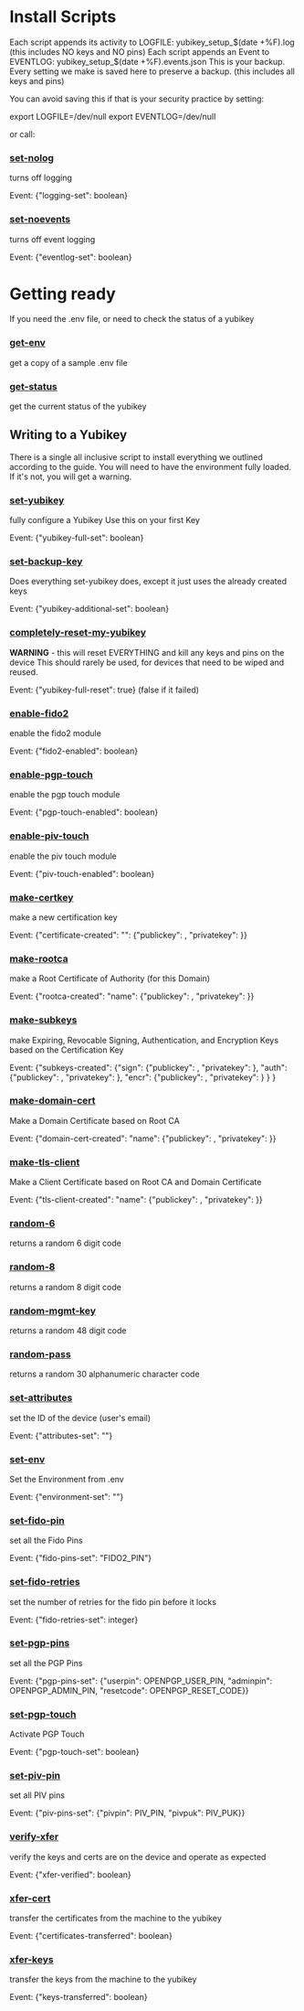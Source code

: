 # Install Scripts

Each script appends its activity to LOGFILE: yubikey_setup_$(date +%F).log (this includes NO keys and NO pins)
Each script appends an Event to EVENTLOG: yubikey_setup_$(date +%F).events.json
This is your backup. Every setting we make is saved here to preserve a backup. (this includes all keys and pins)

You can avoid saving this if that is your security practice by setting:

export LOGFILE=/dev/null
export EVENTLOG=/dev/null

or call:

### [set-nolog](set-nolog)
turns off logging

Event: {"logging-set": boolean}

### [set-noevents](set-noevents)
turns off event logging

Event: {"eventlog-set": boolean}

# Getting ready
If you need the .env file, or need to check the status of a yubikey

### [get-env](get-env.nix)
get a copy of a sample .env file

### [get-status](get-status.nix)
get the current status of the yubikey

## Writing to a Yubikey
There is a single all inclusive script to install everything we outlined according to the guide.
You will need to have the environment fully loaded. If it's not, you will get a warning.

### [set-yubikey](set-yubikey.nix)
fully configure a Yubikey
Use this on your first Key

Event: {"yubikey-full-set": boolean}

### [set-backup-key](set-additional-yubikey.nix)
Does everything set-yubikey does, except it just uses the already created keys

Event: {"yubikey-additional-set": boolean}

### [completely-reset-my-yubikey](./completely-reset-my-yubikey.nix)
**WARNING** - this will reset EVERYTHING and kill any keys and pins on the device
This should rarely be used, for devices that need to be wiped and reused.

Event: {"yubikey-full-reset": true} (false if it failed)

### [enable-fido2](enable-fido2.nix)
enable the fido2 module

Event: {"fido2-enabled": boolean}

### [enable-pgp-touch](enable-pgp-touch.nix)
enable the pgp touch module

Event: {"pgp-touch-enabled": boolean}

### [enable-piv-touch](enable-piv-touch.nix)
enable the piv touch module

Event: {"piv-touch-enabled": boolean}

### [make-certkey](make-certkey.nix)
make a new certification key

Event: {"certificate-created": "<name>": {"publickey": <publickey>, "privatekey": <privatekey>}}

### [make-rootca](make-rootca.nix)
make a Root Certificate of Authority (for this Domain)

Event: {"rootca-created": "name": {"publickey": <publickey>, "privatekey": <privatekey>}}

### [make-subkeys](make-subkeys.nix)
make Expiring, Revocable Signing, Authentication, and Encryption Keys based on the Certification Key

Event: 
{"subkeys-created": 
  {"sign": {"publickey": <publickey>, "privatekey": <privatekey>},
   "auth": {"publickey": <publickey>, "privatekey": <privatekey>},
   "encr": {"publickey": <publickey>, "privatekey": <privatekey>}
  }
}

### [make-domain-cert](make-domain-cert.nix)
Make a Domain Certificate based on Root CA

Event: {"domain-cert-created": "name": {"publickey": <publickey>, "privatekey": <privatekey>}}

### [make-tls-client](make-tls-client.nix)
Make a Client Certificate based on Root CA and Domain Certificate

Event: {"tls-client-created": "name": {"publickey": <publickey>, "privatekey": <privatekey>}}

### [random-6](random-6.nix)
returns a random 6 digit code

### [random-8](random-8.nix)
returns a random 8 digit code

### [random-mgmt-key](random-mgmt-key.nix)
returns a random 48 digit code

### [random-pass](random-pass.nix)
returns a random 30 alphanumeric character code

### [set-attributes](set-attributes.nix)
set the ID of the device (user's email)

Event: {"attributes-set": "<identity>"}

### [set-env](set-env.nix)
Set the Environment from .env

Event: {"environment-set": "<path>"}

### [set-fido-pin](set-fido-pin.nix)
set all the Fido Pins

Event: {"fido-pins-set": "FIDO2_PIN"}

### [set-fido-retries](set-fido-retries.nix)
set the number of retries for the fido pin before it locks

Event: {"fido-retries-set": integer}

### [set-pgp-pins](set-pgp-pins.nix)
set all the PGP Pins

Event: {"pgp-pins-set": {"userpin": OPENPGP_USER_PIN, "adminpin": OPENPGP_ADMIN_PIN, "resetcode": OPENPGP_RESET_CODE}}

### [set-pgp-touch](set-pgp-touch.nix)
Activate PGP Touch

Event: {"pgp-touch-set": boolean}

### [set-piv-pin](set-piv-pin.nix)
set all PIV pins

Event: {"piv-pins-set": {"pivpin": PIV_PIN, "pivpuk": PIV_PUK}}

### [verify-xfer](verify-xfer.nix)
verify the keys and certs are on the device and operate as expected

Event: {"xfer-verified": boolean}

### [xfer-cert](xfer-cert.nix)
transfer the certificates from the machine to the yubikey

Event: {"certificates-transferred": boolean}

### [xfer-keys](xfer-keys.nix)
transfer the keys from the machine to the yubikey

Event: {"keys-transferred": boolean}
